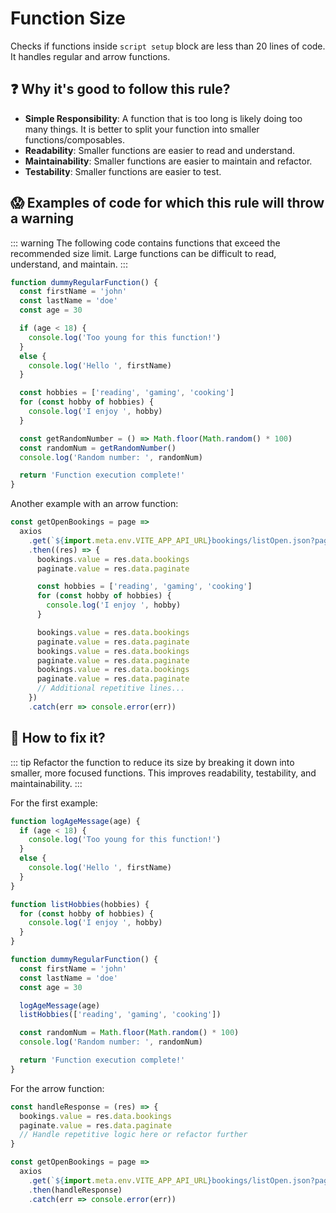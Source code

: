 # Function Size

Checks if functions inside `script setup` block are less than 20 lines of code. It handles regular and arrow functions.

## ❓ Why it's good to follow this rule?

- **Simple Responsibility**: A function that is too long is likely doing too many things. It is better to split your function into smaller functions/composables.
- **Readability**: Smaller functions are easier to read and understand.
- **Maintainability**: Smaller functions are easier to maintain and refactor.
- **Testability**: Smaller functions are easier to test.

## 😱 Examples of code for which this rule will throw a warning

::: warning
The following code contains functions that exceed the recommended size limit. Large functions can be difficult to read, understand, and maintain.
:::

```javascript
function dummyRegularFunction() {
  const firstName = 'john'
  const lastName = 'doe'
  const age = 30

  if (age < 18) {
    console.log('Too young for this function!')
  }
  else {
    console.log('Hello ', firstName)
  }

  const hobbies = ['reading', 'gaming', 'cooking']
  for (const hobby of hobbies) {
    console.log('I enjoy ', hobby)
  }

  const getRandomNumber = () => Math.floor(Math.random() * 100)
  const randomNum = getRandomNumber()
  console.log('Random number: ', randomNum)

  return 'Function execution complete!'
}
```

Another example with an arrow function:

```javascript
const getOpenBookings = page =>
  axios
    .get(`${import.meta.env.VITE_APP_API_URL}bookings/listOpen.json?page=${page}`, store.tokenHeader)
    .then((res) => {
      bookings.value = res.data.bookings
      paginate.value = res.data.paginate

      const hobbies = ['reading', 'gaming', 'cooking']
      for (const hobby of hobbies) {
        console.log('I enjoy ', hobby)
      }

      bookings.value = res.data.bookings
      paginate.value = res.data.paginate
      bookings.value = res.data.bookings
      paginate.value = res.data.paginate
      bookings.value = res.data.bookings
      paginate.value = res.data.paginate
      // Additional repetitive lines...
    })
    .catch(err => console.error(err))
```

## 🤩 How to fix it?

::: tip
Refactor the function to reduce its size by breaking it down into smaller, more focused functions. This improves readability, testability, and maintainability.
:::

For the first example:

```javascript
function logAgeMessage(age) {
  if (age < 18) {
    console.log('Too young for this function!')
  }
  else {
    console.log('Hello ', firstName)
  }
}

function listHobbies(hobbies) {
  for (const hobby of hobbies) {
    console.log('I enjoy ', hobby)
  }
}

function dummyRegularFunction() {
  const firstName = 'john'
  const lastName = 'doe'
  const age = 30

  logAgeMessage(age)
  listHobbies(['reading', 'gaming', 'cooking'])

  const randomNum = Math.floor(Math.random() * 100)
  console.log('Random number: ', randomNum)

  return 'Function execution complete!'
}
```

For the arrow function:

```javascript
const handleResponse = (res) => {
  bookings.value = res.data.bookings
  paginate.value = res.data.paginate
  // Handle repetitive logic here or refactor further
}

const getOpenBookings = page =>
  axios
    .get(`${import.meta.env.VITE_APP_API_URL}bookings/listOpen.json?page=${page}`, store.tokenHeader)
    .then(handleResponse)
    .catch(err => console.error(err))
```
